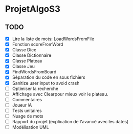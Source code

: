 # ProjetAlgoS3

## TODO

- [x] Lire la liste de mots: LoadWordsFromFile
- [x] Fonction scoreFromWord
- [x] Classe Dice
- [x] Classe Dictionnaire
- [x] Classe Plateau
- [x] Classe Jeu
- [x] FindWordsFromBoard
- [x] Séparation du code en sous fichiers
- [x] Sanitize user input to avoid crash
- [ ] Optimiser la recherche
- [ ] Affichage avec Clearpour mieux voir le plateau.
- [ ] Commentaires
- [ ] Joueur IA
- [ ] Tests unitaires
- [ ] Nuage de mots
- [ ] Rapport du projet (explication de l'avancé avec les dates)
- [ ] Modélisation UML
